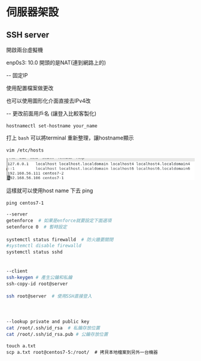 # 伺服器架設

## SSH server

開啟兩台虛擬機

enp0s3: 10.0 開頭的是NAT(連到網路上的)



-- 固定IP

使用配置檔案做更改

也可以使用圖形化介面直接去IPv4改



-- 更改前面用戶名 (讓登入比較客製化)

`hostnamectl set-hostname your_name`

打上 `bash` 可以將terminal 重新整理，讓hostname顯示

`vim /etc/hosts`

![](./picture/etc_host.png)

這樣就可以使用host name 下去 ping

`ping centos7-1`



```sh
--server
getenforce  # 如果是enforce就要設定下面選項
setenforce 0  # 暫時設定

systemctl status firewalld  # 防火牆要關閉
#systemctl disable firewalld
systemctl status sshd


--client
ssh-keygen # 產生公鑰和私鑰
ssh-copy-id root@server

ssh root@server  # 使用SSH直接登入



--lookup private and public key
cat /root/.ssh/id_rsa  # 私鑰存放位置
cat /root/.ssh/id_rsa.pub # 公鑰存放位置
```



```
touch a.txt
scp a.txt root@centos7-5:/root/  # 拷貝本地檔案到另外一台機器
```

